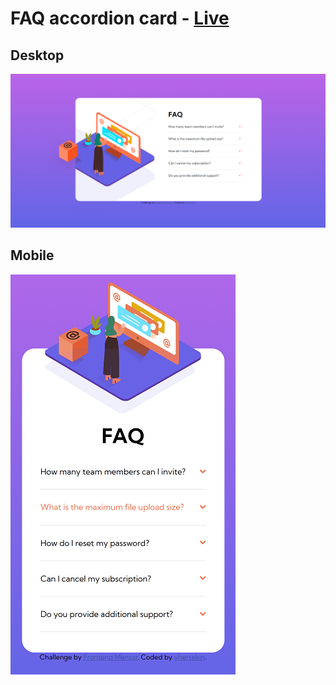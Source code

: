 # FAQ accordion card - [Live](https://yhertekin.github.io/FAQ-accordion-card/)

## Desktop

![desktop image of application](./pics/desktop.PNG)

## Mobile

![mobile image of application](./pics/mobile.png)
